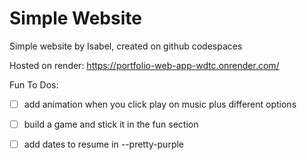 # Simple Website

Simple website by Isabel, created on github codespaces

Hosted on render: https://portfolio-web-app-wdtc.onrender.com/

Fun To Dos:
- [ ] add animation when you click play on music plus different options
- [ ] build a game and stick it in the fun section
- [ ] add dates to resume in --pretty-purple


<!-- ### Deployment

This section has moved here: [https://vitejs.dev/guide/build.html](https://vitejs.dev/guide/build.html) -->
